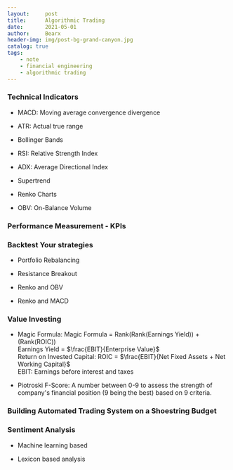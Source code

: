 ```yaml
---
layout:     post
title:      Algorithmic Trading
date:       2021-05-01
author:     Bearx
header-img: img/post-bg-grand-canyon.jpg
catalog: true
tags:
    - note
    - financial engineering
    - algorithmic trading
---
```


### Technical Indicators

* MACD: Moving average convergence divergence

* ATR: Actual true range

* Bollinger Bands

* RSI: Relative Strength Index

* ADX: Average Directional Index

* Supertrend

* Renko Charts

* OBV: On-Balance Volume

### Performance Measurement - KPIs

### Backtest Your strategies

* Portfolio Rebalancing

* Resistance Breakout

* Renko and OBV

* Renko and MACD

### Value Investing

* Magic Formula: Magic Formula = Rank(Rank(Earnings Yield)) + (Rank(ROIC)) \
Earnings Yield = $\frac{EBIT}{Enterprise Value}$ \
Return on Invested Capital: ROIC = $\frac{EBIT}{Net Fixed Assets + Net Working Capital}$ \
EBIT: Earnings before interest and taxes

* Piotroski F-Score: A number between 0-9 to assess the strength of company's financial position (9 being the best) based on 9 criteria.

### Building Automated Trading System on a Shoestring Budget

### Sentiment Analysis

* Machine learning based

* Lexicon based analysis


